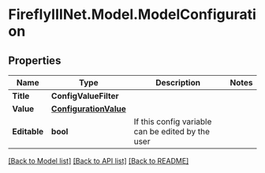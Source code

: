 # FireflyIIINet.Model.ModelConfiguration

## Properties

Name | Type | Description | Notes
------------ | ------------- | ------------- | -------------
**Title** | **ConfigValueFilter** |  | 
**Value** | [**ConfigurationValue**](ConfigurationValue.md) |  | 
**Editable** | **bool** | If this config variable can be edited by the user | 

[[Back to Model list]](../README.md#documentation-for-models) [[Back to API list]](../README.md#documentation-for-api-endpoints) [[Back to README]](../README.md)

